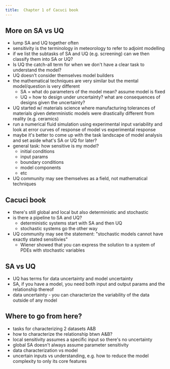 ```yaml
---
title:  Chapter 1 of Cacuci book
---
```


## More on SA vs UQ

* lump SA and UQ together often
* sensitivity is the terminology in meteorology to refer to adjoint modelling
* if we list the subtasks of SA and UQ (e.g. screening) can we then classify them into SA or UQ?
* Is UQ the catch-all term for when we don't have a clear task to understand the model?
* UQ doesn't consider themselves model builders
* the mathematical techniques are very similar but the mental model/question is very different
    - SA = what do parameters of the model mean?  assume model is fixed
    - UQ = how to design under uncertainty?  what are consequences of designs given the uncertainty?
* UQ started w/ materials science where manufacturing tolerances of materials given deterministic models were drastically different from reality (e.g. ceramics)
* run a numerical fluid simulation using experimental input variability and look at error curves of response of model vs experimental response
* maybe it's better to come up with the task landscape of model analysis and set aside what's SA or UQ for later?
* general task: how sensitive is my model?
    - initial conditions
    - input params
    - boundary conditions
    - model components
    - etc
* UQ community may see themselves as a field, not mathematical techniques

## Cacuci book

* there's still global and local but also deterministic and stochastic
* is there a pipeline to SA and UQ?
    - deterministic systems start with SA and then UQ
    - stochastic systems go the other way
* UQ community may see the statement: "stochastic models cannot have exactly stated sensitivies"
    - Wiener showed that you can express the solution to a system of PDEs with stochastic variables

## SA vs UQ

* UQ has terms for data uncertainty and model uncertainty
* SA, if you have a model, you need both input and output params and the relationship thereof
* data uncertainty - you can characterize the variability of the data outside of any model

## Where to go from here?

* tasks for characterizing 2 datasets A&B
* how to characterize the relationship btwn A&B?
* local sensitivity assumes a specific input so there's no uncertainty
* global SA doesn't always assume parameter sensitivity
* data characterization vs model
* uncertain inputs vs understanding, e.g. how to reduce the model complexity to only its core features
